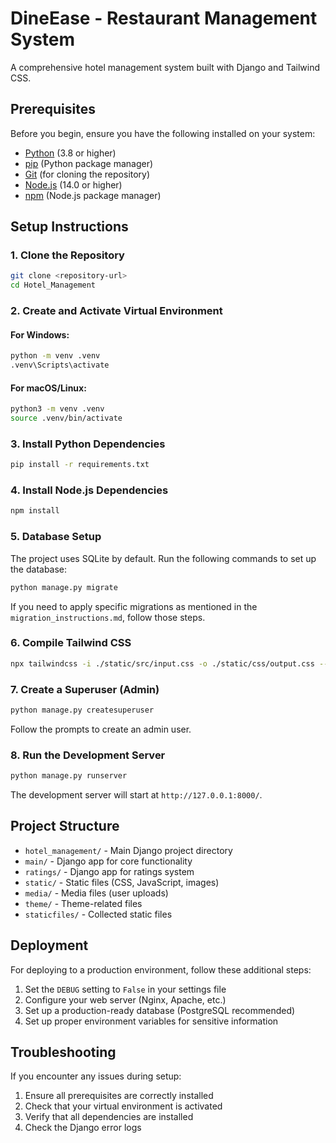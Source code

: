 # DineEase - Restaurant Management System

A comprehensive hotel management system built with Django and Tailwind CSS.

## Prerequisites

Before you begin, ensure you have the following installed on your system:

- [Python](https://www.python.org/downloads/) (3.8 or higher)
- [pip](https://pip.pypa.io/en/stable/installation/) (Python package manager)
- [Git](https://git-scm.com/downloads) (for cloning the repository)
- [Node.js](https://nodejs.org/) (14.0 or higher)
- [npm](https://www.npmjs.com/get-npm) (Node.js package manager)

## Setup Instructions

### 1. Clone the Repository

```bash
git clone <repository-url>
cd Hotel_Management
```

### 2. Create and Activate Virtual Environment

#### For Windows:
```bash
python -m venv .venv
.venv\Scripts\activate
```

#### For macOS/Linux:
```bash
python3 -m venv .venv
source .venv/bin/activate
```

### 3. Install Python Dependencies

```bash
pip install -r requirements.txt
```

### 4. Install Node.js Dependencies

```bash
npm install
```

### 5. Database Setup

The project uses SQLite by default. Run the following commands to set up the database:

```bash
python manage.py migrate
```

If you need to apply specific migrations as mentioned in the `migration_instructions.md`, follow those steps.

### 6. Compile Tailwind CSS

```bash
npx tailwindcss -i ./static/src/input.css -o ./static/css/output.css --watch
```

### 7. Create a Superuser (Admin)

```bash
python manage.py createsuperuser
```

Follow the prompts to create an admin user.

### 8. Run the Development Server

```bash
python manage.py runserver
```

The development server will start at `http://127.0.0.1:8000/`.

## Project Structure

- `hotel_management/` - Main Django project directory
- `main/` - Django app for core functionality
- `ratings/` - Django app for ratings system
- `static/` - Static files (CSS, JavaScript, images)
- `media/` - Media files (user uploads)
- `theme/` - Theme-related files
- `staticfiles/` - Collected static files

## Deployment

For deploying to a production environment, follow these additional steps:

1. Set the `DEBUG` setting to `False` in your settings file
2. Configure your web server (Nginx, Apache, etc.)
3. Set up a production-ready database (PostgreSQL recommended)
4. Set up proper environment variables for sensitive information

## Troubleshooting

If you encounter any issues during setup:

1. Ensure all prerequisites are correctly installed
2. Check that your virtual environment is activated
3. Verify that all dependencies are installed
4. Check the Django error logs


